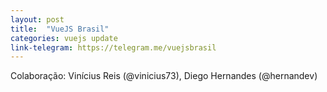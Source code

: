 ```yaml
---
layout: post
title:  "VueJS Brasil"
categories: vuejs update
link-telegram: https://telegram.me/vuejsbrasil
---
```

Colaboração: Vinícius Reis (@vinicius73), Diego Hernandes (@hernandev)
